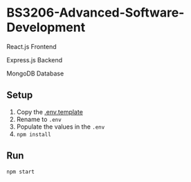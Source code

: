 # BS3206-Advanced-Software-Development

React.js Frontend

Express.js Backend

MongoDB Database

## Setup

1. Copy the [.env.template](./.env.template)
1. Rename to `.env`
1. Populate the values in the `.env`
1. `npm install`

## Run

```sh
npm start
```
